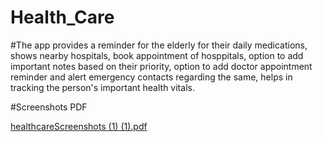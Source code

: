 
# Health_Care
#The app provides a reminder for the elderly for their daily medications, shows nearby hospitals, book appointment of hosppitals, option to add important notes based on their priority, option to add doctor appointment reminder and alert emergency contacts regarding the same, helps in tracking the person's important health vitals.

#Screenshots PDF

[healthcareScreenshots (1) (1).pdf](https://github.com/pratik0309/Health_Care/files/9489507/healthcareScreenshots.1.1.pdf)
